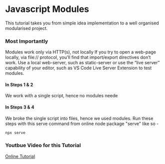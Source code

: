 
Javascript Modules
==================

This tutorial takes you from simple idea implementation to a well organised modularised project.


### Most Importantly

Modules work only via HTTP(s), not locally
If you try to open a web-page locally, via file:// protocol, you’ll find that import/export directives don’t work. Use a local web-server, such as static-server or use the “live server” capability of your editor, such as VS Code Live Server Extension to test modules.

#### In Steps 1 & 2
We work with a single script, hence no modules neede

#### In Steps 3 & 4
We broke the single script into files, hence we used modules.
Run these steps with this serve command from online node package "serve" like so -
```bash
npx serve
```
### Youtbue Video for this Tutorial
[Online Tutorial](https://link-url-here.org)
